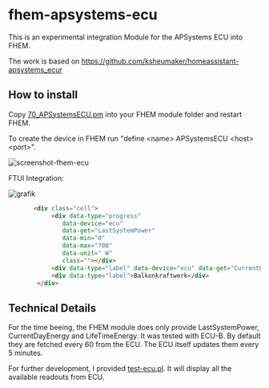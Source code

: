 # fhem-apsystems-ecu

This is an experimental integration Module for the APSystems ECU into FHEM.

The work is based on https://github.com/ksheumaker/homeassistant-apsystems_ecur

## How to install
Copy [70_APSystemsECU.pm](70_APSystemsECU.pm) into your FHEM module folder and restart FHEM.

To create the device in FHEM run "define \<name\> APSystemsECU \<host\>  \<port\>".

![screenshot-fhem-ecu](https://github.com/benjamin-garn/fhem-apsystems-ecu/assets/3677978/eaf37494-5ae6-4f51-b3e3-2f095acdc0c5)

FTUI Integration:

![grafik](https://github.com/benjamin-garn/fhem-apsystems-ecu/assets/3677978/edf8eae9-ed0b-40a2-a655-ad0c4e0851e1)

```html
       <div class="cell">
            <div data-type="progress"
               data-device="ecu"
               data-get="LastSystemPower"
               data-min="0"
               data-max="700"
               data-unit=" W"
               class=""></div>
            <div data-type="label" data-device="ecu" data-get="CurrentDayEnergy" data-unit=" kWh" class="big inline left-space"></div>
            <div data-type="label">Balkonkraftwerk</div>
        </div>
```
## Technical Details

For the time beeing, the FHEM module does only provide LastSystemPower, CurrentDayEnergy and LifeTimeEnergy. It was tested with ECU-B.
By default they are fetched every 60 from the ECU. The ECU itself updates them every 5 minutes.

For further development, I provided [test-ecu.pl](test-ecu.pl). It will display all the available readouts from ECU.

